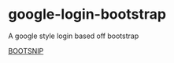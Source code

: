 google-login-bootstrap
======================

A google style login based off bootstrap

[BOOTSNIP](http://bootsnipp.com/snippets/featured/google-style-login-extended)
